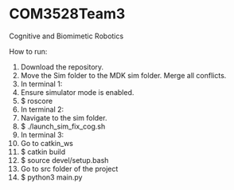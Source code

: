 # COM3528Team3
Cognitive and Biomimetic Robotics

How to run:

1. Download the repository.
2. Move the Sim folder to the MDK sim folder. Merge all conflicts.
3. In terminal 1:
4. Ensure simulator mode is enabled.
5. $ roscore
6. In terminal 2:
7. Navigate to the sim folder.
8. $ ./launch_sim_fix_cog.sh
9. In terminal 3:
10. Go to catkin_ws
11. $ catkin build
12. $ source devel/setup.bash
13. Go to src folder of the project
14. $ python3 main.py
